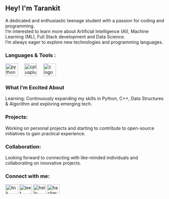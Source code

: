 ## Hey! I'm Tarankit 
<!--
**Tarankit-Baraik/Tarankit-Baraik** is a ✨ _special_ ✨ repository because its `README.md` (this file) appears on your GitHub profile.
Here are some ideas to get you started:
- 🔭 I’m currently working on ...
- 🌱 I’m currently learning ...
- 👯 I’m looking to collaborate on ...
- 🤔 I’m looking for help with ...
- 💬 Ask me about ...
- 📫 How to reach me: ...
- 😄 Pronouns: ...
- ⚡ Fun fact: ...
-->
A dedicated and enthusiastic teenage student with a passion for coding and programming. <br />
I’m interested to learn more about Artificial Intelligence (AI), Machine Learning (ML), Full Stack development and Data Science. <br />
I’m always eager to explore new technologies and programming languages.<br />

### Languages & Tools : <br clear="both">

<div align="left">
  <img src="https://cdn.jsdelivr.net/gh/devicons/devicon/icons/python/python-original.svg" height="40" alt="python logo"  />
  <img width="12" />
  <img src="https://cdn.jsdelivr.net/gh/devicons/devicon/icons/cplusplus/cplusplus-original.svg" height="40" alt="cplusplus logo"  />
  <img width="12" />
  <img src="https://cdn.jsdelivr.net/gh/devicons/devicon/icons/c/c-original.svg" height="40" alt="c logo"  />
</div>

### What I’m Excited About 
Learning: Continuously expanding my skills in Python, C++, Data Structures & Algorithm and exploring emerging tech.

### Projects: 
Working on personal projects and starting to contribute to open-source initiatives to gain practical experience.

### Collaboration: 
Looking forward to connecting with like-minded individuals and collaborating on innovative projects.

### Connect with me:
<p align="left">
<a href="https://www.linkedin.com/in/tarankit-baraik-ab372a309/" target="blank"><img align="center" src="https://raw.githubusercontent.com/rahuldkjain/github-profile-readme-generator/master/src/images/icons/Social/linked-in-alt.svg" alt="link" height="30" width="40" /></a>
<a href="https://leetcode.com/u/Tarankit_Baraik/" target="blank"><img align="center" src="https://raw.githubusercontent.com/rahuldkjain/github-profile-readme-generator/master/src/images/icons/Social/leet-code.svg" alt="leet" height="30" width="40" /></a>
<a href="https://www.kaggle.com/tarankit" target="blank"><img align="center" src="https://raw.githubusercontent.com/rahuldkjain/github-profile-readme-generator/master/src/images/icons/Social/kaggle.svg" alt="hello kalle" height="30" width="40" /></a>
<a href="https://www.hackerrank.com/profile/tarankit08" target="blank"><img align="center" src="https://raw.githubusercontent.com/rahuldkjain/github-profile-readme-generator/master/src/images/icons/Social/hackerrank.svg" alt="hacker" height="30" width="40" /></a>

</p>



